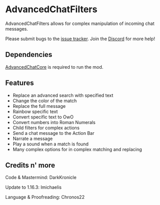 # AdvancedChatFilters

AdvancedChatFilters allows for complex manipulation of incoming chat messages.

Please submit bugs to the [issue tracker](https://github.com/DarkKronicle/AdvancedChatFilters/issues). Join the [Discord](https://discord.gg/WnaE3uZxDA) for more help!

## Dependencies

[AdvancedChatCore](https://github.com/DarkKronicle/AdvancedChatCore) is required to run the mod.

## Features

- Replace an advanced search with specified text
- Change the color of the match
- Replace the full message
- Rainbow specific text
- Convert specific text to OwO
- Convert numbers into Roman Numerals
- Child filters for complex actions
- Send a chat message to the Action Bar
- Narrate a message
- Play a sound when a match is found
- Many complex options for in complex matching and replacing

## Credits n' more

Code & Mastermind: DarkKronicle

Update to 1.16.3: lmichaelis

Language & Proofreading: Chronos22
